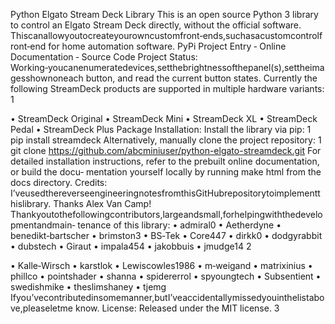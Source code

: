 Python Elgato Stream Deck Library
This is an open source Python 3 library to control an Elgato Stream Deck directly, without the official
software. Thiscanallowyoutocreateyourowncustomfront‑ends,suchasacustomcontrolfront‑end
for home automation software.
PyPi Project Entry ‑ Online Documentation ‑ Source Code
Project Status:
Working‑youcanenumeratedevices,setthebrightnessofthepanel(s),settheimagesshownoneach
button, and read the current button states.
Currently the following StreamDeck products are supported in multiple hardware variants:
1

• StreamDeck Original
• StreamDeck Mini
• StreamDeck XL
• StreamDeck Pedal
• StreamDeck Plus
Package Installation:
Install the library via pip:
1 pip install streamdeck
Alternatively, manually clone the project repository:
1 git clone https://github.com/abcminiuser/python-elgato-streamdeck.git
For detailed installation instructions, refer to the prebuilt online documentation, or build the docu‑
mentation yourself locally by running make html from the docs directory.
Credits:
I’veusedthereverseengineeringnotesfromthisGitHubrepositorytoimplementthislibrary. Thanks
Alex Van Camp!
Thankyoutothefollowingcontributors,largeandsmall,forhelpingwiththedevelopmentandmain‑
tenance of this library:
• admiral0
• Aetherdyne
• benedikt‑bartscher
• brimston3
• BS‑Tek
• Core447
• dirkk0
• dodgyrabbit
• dubstech
• Giraut
• impala454
• jakobbuis
• jmudge14
2

• Kalle‑Wirsch
• karstlok
• Lewiscowles1986
• m‑weigand
• matrixinius
• phillco
• pointshader
• shanna
• spidererrol
• spyoungtech
• Subsentient
• swedishmike
• theslimshaney
• tjemg
Ifyou’vecontributedinsomemanner,butI’veaccidentallymissedyouinthelistabove,pleaseletme
know.
License:
Released under the MIT license.
3